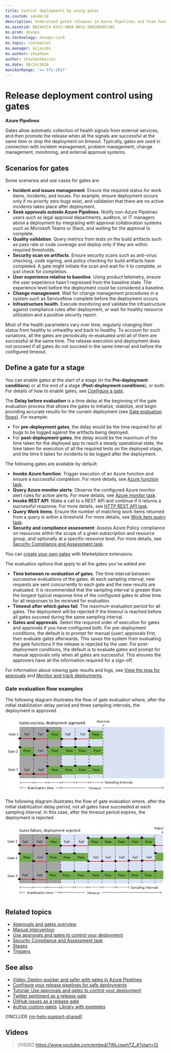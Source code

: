 ```yaml
---
title: Control deployments by using gates
ms.custom: seodec18
description: Understand gated releases in Azure Pipelines and Team Foundation Server (TFS)
ms.assetid: 0824A7C4-9353-4BDA-B652-5B826E0EF2A5
ms.prod: devops
ms.technology: devops-cicd
ms.topic: conceptual
ms.manager: mijacobs
ms.author: shashban
author: shashankbarsin
ms.date: 08/24/2018
monikerRange: '>= tfs-2017'
---
```


# Release deployment control using gates

**Azure Pipelines**

Gates allow automatic collection of health signals from external services, and then
promote the release when all the signals are successful at the same time or stop the
deployment on timeout.
Typically, gates are used in connection with incident management, problem management,
change management, monitoring, and external approval systems.

## Scenarios for gates

Some scenarios and use cases for gates are:

  * **Incident and issues management**. Ensure the required status for work items, incidents, and issues. For example, ensure deployment occurs only if no priority zero bugs exist, and validation that there are no active incidents takes place after deployment.
  * **Seek approvals outside Azure Pipelines**. Notify non-Azure Pipelines users such as legal approval departments, auditors, or IT managers about a deployment by integrating with approval collaboration systems such as Microsoft Teams or Slack, and waiting for the approval to complete.
  * **Quality validation**. Query metrics from tests on the build artifacts such as pass rate or code coverage and deploy only if they are within required thresholds.
  * **Security scan on artifacts**. Ensure security scans such as anti-virus checking, code signing, and policy checking for build artifacts have completed. A gate might initiate the scan and wait for it to complete, or just check for completion.
  * **User experience relative to baseline**. Using product telemetry, ensure the user experience hasn't regressed from the baseline state. The experience level before the deployment could be considered a baseline.
  * **Change management**. Wait for change management procedures in a system such as ServiceNow complete before the deployment occurs.
  * **Infrastructure health**. Execute monitoring and validate the infrastructure against compliance rules after deployment, or wait for healthy resource utilization and a positive security report.

Most of the health parameters vary over time, regularly changing their status from healthy to unhealthy and back to healthy.
To account for such variations, all the gates are periodically re-evaluated until all of them are successful at the same time.
The release execution and deployment does not proceed if all gates do not succeed in the same interval and before the configured timeout.

## Define a gate for a stage

You can enable gates at the start of a stage (in the **Pre-deployment conditions**)
or at the end of a stage (**Post-deployment conditions**), or both.
For details of how to enable gates, see [Configure a gate](../deploy-using-approvals.md#configure-gate).

The **Delay before evaluation** is a time delay at the beginning of the gate evaluation 
process that allows the gates to initialize, stabilize, and begin providing accurate results
for the current deployment (see [Gate evaluation flows](#eval-examples)). For example:

* For **pre-deployment gates**, the delay would be the time required for all bugs to be logged
  against the artifacts being deployed.  
* For **post-deployment gates**, the delay would be the maximum of the time taken for the deployed app
  to reach a steady operational state, the time taken for execution of all the required tests on
  the deployed stage, and the time it takes for incidents to be logged after the deployment.<p />

The following gates are available by default:

* **Invoke Azure function**: Trigger execution of an Azure function and ensure a successful completion.
  For more details, see [Azure function task](../../tasks/utility/azure-function.md).
* **Query Azure monitor alerts**: Observe the configured Azure monitor alert rules for active alerts.
  For more details, see [Azure monitor task](../../tasks/utility/azure-monitor.md).
* **Invoke REST API**: Make a call to a REST API and continue if it returns a successful response.
  For more details, see [HTTP REST API task](../../tasks/utility/http-rest-api.md).
* **Query Work items**: Ensure the number of matching work items returned from a query is within a threshold.
  For more details, see [Work item query task](../../tasks/utility/work-item-query.md).
* **Security and compliance assessment**: Assess Azure Policy compliance on resources within the scope of a
  given subscription and resource group, and optionally at a specific resource level. For more details, see
  [Security Compliance and Assessment task](../../tasks/utility/azure-policy.md).

You can [create your own gates](https://github.com/Microsoft/azure-pipelines-tasks/blob/master/docs/authoring/gates.md) with Marketplace extensions.
   
The evaluation options that apply to all the gates you've added are:

* **Time between re-evaluation of gates**. The time interval between successive evaluations of 
  the gates. At each sampling interval, new requests are sent concurrently to each gate
  and the new results are evaluated. It is recommended that the sampling interval is greater than the longest
  typical response time of the configured gates to allow time for all responses to be received for evaluation.     
* **Timeout after which gates fail**. The maximum evaluation period for all gates.
  The deployment will be rejected if the timeout is reached before all gates succeed during the same sampling interval.
* **Gates and approvals**. Select the required order of execution for gates and approvals if you have configured both.
  For pre-deployment conditions, the default is to prompt for manual (user) approvals first, then evaluate gates afterwards.
  This saves the system from evaluating the gate functions if the release is rejected by the user.
  For post-deployment conditions, the default is to evaluate gates and prompt for manual approvals only when all gates are successful.
 This ensures the approvers have all the information required for a sign-off.
   
For information about viewing gate results and logs, see
[View the logs for approvals](../deploy-using-approvals.md#view-approvals) and
[Monitor and track deployments](../define-multistage-release-process.md#monitor-track).

<a name="eval-examples"></a>

### Gate evaluation flow examples

The following diagram illustrates the flow of gate evaluation where, after the
initial stabilization delay period and three sampling intervals, the deployment is approved.

![Successful gates](_img/gate-results-pass.png)

The following diagram illustrates the flow of gate evaluation where, after the
initial stabilization delay period, not all gates have succeeded at each sampling interval. In
this case, after the timeout period expires, the deployment is rejected.

![Failed gates](_img/gate-results-fail.png)

## Related topics

* [Approvals and gates overview](index.md)
* [Manual intervention](../deploy-using-approvals.md#configure-maninter)
* [Use approvals and gates to control your deployment](../../release/deploy-using-approvals.md)
* [Security Compliance and Assessment task](../../tasks/utility/azure-policy.md)
* [Stages](../../process/stages.md)
* [Triggers](../triggers.md)

## See also

* [Video: Deploy quicker and safer with gates in Azure Pipelines](https://channel9.msdn.com/Events/Connect/2017/T181)
* [Configure your release pipelines for safe deployments](https://blogs.msdn.microsoft.com/visualstudioalm/2017/04/24/configuring-your-release-pipelines-for-safe-deployments/)
* [Tutorial: Use approvals and gates to control your deployment](../deploy-using-approvals.md)
* [Twitter sentiment as a release gate](https://blogs.msdn.microsoft.com/bharry/2017/12/15/twitter-sentiment-as-a-release-gate/)
* [GitHub issues as a release gate](https://www.visualstudiogeeks.com/DevOps/github-issues-as-deployment-gate-in-vsts-rm)
* [Author custom gates](https://github.com/Microsoft/azure-pipelines-tasks/blob/master/docs/authoring/gates.md). [Library with examples](https://github.com/Microsoft/vsts-rm-extensions/tree/master/ServerTaskHelper/DistributedTask.ServerTask.Remote.Common) 


[!INCLUDE [rm-help-support-shared](../../_shared/rm-help-support-shared.md)]

## Videos 

> [!VIDEO https://www.youtube.com/embed/7WLcqwhTZ_4?start=0]
